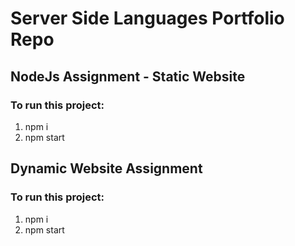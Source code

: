 # Server Side Languages Portfolio Repo
## NodeJs Assignment - Static Website
### To run this project: 
1. npm i
2. npm start

## Dynamic Website Assignment
### To run this project: 
1. npm i
2. npm start